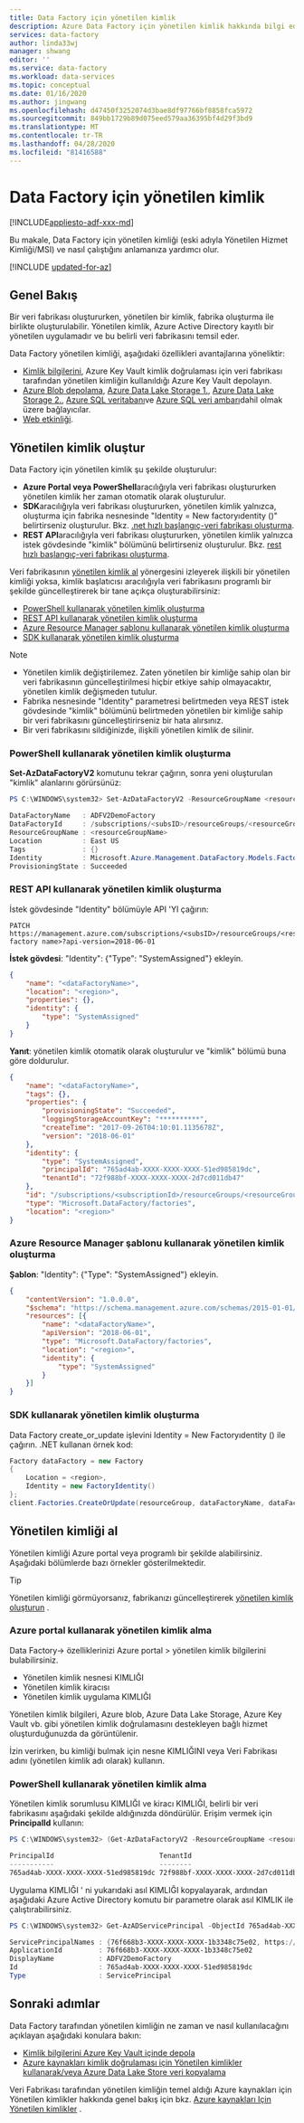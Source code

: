 ```yaml
---
title: Data Factory için yönetilen kimlik
description: Azure Data Factory için yönetilen kimlik hakkında bilgi edinin.
services: data-factory
author: linda33wj
manager: shwang
editor: ''
ms.service: data-factory
ms.workload: data-services
ms.topic: conceptual
ms.date: 01/16/2020
ms.author: jingwang
ms.openlocfilehash: d47450f3252074d3bae8df97766bf8858fca5972
ms.sourcegitcommit: 849bb1729b89d075eed579aa36395bf4d29f3bd9
ms.translationtype: MT
ms.contentlocale: tr-TR
ms.lasthandoff: 04/28/2020
ms.locfileid: "81416588"
---
```

# <a name="managed-identity-for-data-factory"></a>Data Factory için yönetilen kimlik

[!INCLUDE[appliesto-adf-xxx-md](includes/appliesto-adf-xxx-md.md)]

Bu makale, Data Factory için yönetilen kimliği (eski adıyla Yönetilen Hizmet Kimliği/MSI) ve nasıl çalıştığını anlamanıza yardımcı olur.

[!INCLUDE [updated-for-az](../../includes/updated-for-az.md)]

## <a name="overview"></a>Genel Bakış

Bir veri fabrikası oluştururken, yönetilen bir kimlik, fabrika oluşturma ile birlikte oluşturulabilir. Yönetilen kimlik, Azure Active Directory kayıtlı bir yönetilen uygulamadır ve bu belirli veri fabrikasını temsil eder.

Data Factory yönetilen kimliği, aşağıdaki özellikleri avantajlarına yöneliktir:

- [Kimlik bilgilerini](store-credentials-in-key-vault.md), Azure Key Vault kimlik doğrulaması için veri fabrikası tarafından yönetilen kimliğin kullanıldığı Azure Key Vault depolayın.
- [Azure Blob depolama](connector-azure-blob-storage.md), [Azure Data Lake Storage 1.](connector-azure-data-lake-store.md), [Azure Data Lake Storage 2.](connector-azure-data-lake-storage.md), [Azure SQL veritabanı](connector-azure-sql-database.md)ve [Azure SQL veri ambarı](connector-azure-sql-data-warehouse.md)dahil olmak üzere bağlayıcılar.
- [Web etkinliği](control-flow-web-activity.md).

## <a name="generate-managed-identity"></a>Yönetilen kimlik oluştur

Data Factory için yönetilen kimlik şu şekilde oluşturulur:

- **Azure Portal veya PowerShell**aracılığıyla veri fabrikası oluştururken yönetilen kimlik her zaman otomatik olarak oluşturulur.
- **SDK**aracılığıyla veri fabrikası oluştururken, yönetilen kimlik yalnızca, oluşturma için fabrika nesnesinde "Identity = New factoryıdentity ()" belirtirseniz oluşturulur. Bkz. [.net hızlı başlangıç-veri fabrikası oluşturma](quickstart-create-data-factory-dot-net.md#create-a-data-factory).
- **REST API**aracılığıyla veri fabrikası oluştururken, yönetilen kimlik yalnızca istek gövdesinde "kimlik" bölümünü belirtirseniz oluşturulur. Bkz. [rest hızlı başlangıç-veri fabrikası oluşturma](quickstart-create-data-factory-rest-api.md#create-a-data-factory).

Veri fabrikasının [yönetilen kimlik al](#retrieve-managed-identity) yönergesini izleyerek ilişkili bir yönetilen kimliği yoksa, kimlik başlatıcısı aracılığıyla veri fabrikasını programlı bir şekilde güncelleştirerek bir tane açıkça oluşturabilirsiniz:

- [PowerShell kullanarak yönetilen kimlik oluşturma](#generate-managed-identity-using-powershell)
- [REST API kullanarak yönetilen kimlik oluşturma](#generate-managed-identity-using-rest-api)
- [Azure Resource Manager şablonu kullanarak yönetilen kimlik oluşturma](#generate-managed-identity-using-an-azure-resource-manager-template)
- [SDK kullanarak yönetilen kimlik oluşturma](#generate-managed-identity-using-sdk)

>[!NOTE]
>- Yönetilen kimlik değiştirilemez. Zaten yönetilen bir kimliğe sahip olan bir veri fabrikasının güncelleştirilmesi hiçbir etkiye sahip olmayacaktır, yönetilen kimlik değişmeden tutulur.
>- Fabrika nesnesinde "Identity" parametresi belirtmeden veya REST istek gövdesinde "kimlik" bölümünü belirtmeden yönetilen bir kimliğe sahip bir veri fabrikasını güncelleştirirseniz bir hata alırsınız.
>- Bir veri fabrikasını sildiğinizde, ilişkili yönetilen kimlik de silinir.

### <a name="generate-managed-identity-using-powershell"></a>PowerShell kullanarak yönetilen kimlik oluşturma

**Set-AzDataFactoryV2** komutunu tekrar çağırın, sonra yeni oluşturulan "kimlik" alanlarını görürsünüz:

```powershell
PS C:\WINDOWS\system32> Set-AzDataFactoryV2 -ResourceGroupName <resourceGroupName> -Name <dataFactoryName> -Location <region>

DataFactoryName   : ADFV2DemoFactory
DataFactoryId     : /subscriptions/<subsID>/resourceGroups/<resourceGroupName>/providers/Microsoft.DataFactory/factories/ADFV2DemoFactory
ResourceGroupName : <resourceGroupName>
Location          : East US
Tags              : {}
Identity          : Microsoft.Azure.Management.DataFactory.Models.FactoryIdentity
ProvisioningState : Succeeded
```

### <a name="generate-managed-identity-using-rest-api"></a>REST API kullanarak yönetilen kimlik oluşturma

İstek gövdesinde "Identity" bölümüyle API 'YI çağırın:

```
PATCH https://management.azure.com/subscriptions/<subsID>/resourceGroups/<resourceGroupName>/providers/Microsoft.DataFactory/factories/<data factory name>?api-version=2018-06-01
```

**İstek gövdesi**: "Identity": {"Type": "SystemAssigned"} ekleyin.

```json
{
    "name": "<dataFactoryName>",
    "location": "<region>",
    "properties": {},
    "identity": {
        "type": "SystemAssigned"
    }
}
```

**Yanıt**: yönetilen kimlik otomatik olarak oluşturulur ve "kimlik" bölümü buna göre doldurulur.

```json
{
    "name": "<dataFactoryName>",
    "tags": {},
    "properties": {
        "provisioningState": "Succeeded",
        "loggingStorageAccountKey": "**********",
        "createTime": "2017-09-26T04:10:01.1135678Z",
        "version": "2018-06-01"
    },
    "identity": {
        "type": "SystemAssigned",
        "principalId": "765ad4ab-XXXX-XXXX-XXXX-51ed985819dc",
        "tenantId": "72f988bf-XXXX-XXXX-XXXX-2d7cd011db47"
    },
    "id": "/subscriptions/<subscriptionId>/resourceGroups/<resourceGroupName>/providers/Microsoft.DataFactory/factories/ADFV2DemoFactory",
    "type": "Microsoft.DataFactory/factories",
    "location": "<region>"
}
```

### <a name="generate-managed-identity-using-an-azure-resource-manager-template"></a>Azure Resource Manager şablonu kullanarak yönetilen kimlik oluşturma

**Şablon**: "Identity": {"Type": "SystemAssigned"} ekleyin.

```json
{
    "contentVersion": "1.0.0.0",
    "$schema": "https://schema.management.azure.com/schemas/2015-01-01/deploymentTemplate.json#",
    "resources": [{
        "name": "<dataFactoryName>",
        "apiVersion": "2018-06-01",
        "type": "Microsoft.DataFactory/factories",
        "location": "<region>",
        "identity": {
            "type": "SystemAssigned"
        }
    }]
}
```

### <a name="generate-managed-identity-using-sdk"></a>SDK kullanarak yönetilen kimlik oluşturma

Data Factory create_or_update işlevini Identity = New Factoryıdentity () ile çağırın. .NET kullanan örnek kod:

```csharp
Factory dataFactory = new Factory
{
    Location = <region>,
    Identity = new FactoryIdentity()
};
client.Factories.CreateOrUpdate(resourceGroup, dataFactoryName, dataFactory);
```

## <a name="retrieve-managed-identity"></a>Yönetilen kimliği al

Yönetilen kimliği Azure portal veya programlı bir şekilde alabilirsiniz. Aşağıdaki bölümlerde bazı örnekler gösterilmektedir.

>[!TIP]
> Yönetilen kimliği görmüyorsanız, fabrikanızı güncelleştirerek [yönetilen kimlik oluşturun](#generate-managed-identity) .

### <a name="retrieve-managed-identity-using-azure-portal"></a>Azure portal kullanarak yönetilen kimlik alma

Data Factory-> özelliklerinizi Azure portal > yönetilen kimlik bilgilerini bulabilirsiniz.

- Yönetilen kimlik nesnesi KIMLIĞI
- Yönetilen kimlik kiracısı
- Yönetilen kimlik uygulama KIMLIĞI

Yönetilen kimlik bilgileri, Azure blob, Azure Data Lake Storage, Azure Key Vault vb. gibi yönetilen kimlik doğrulamasını destekleyen bağlı hizmet oluşturduğunuzda da görüntülenir.

İzin verirken, bu kimliği bulmak için nesne KIMLIĞINI veya Veri Fabrikası adını (yönetilen kimlik adı olarak) kullanın.

### <a name="retrieve-managed-identity-using-powershell"></a>PowerShell kullanarak yönetilen kimlik alma

Yönetilen kimlik sorumlusu KIMLIĞI ve kiracı KIMLIĞI, belirli bir veri fabrikasını aşağıdaki şekilde aldığınızda döndürülür. Erişim vermek için **PrincipalId** kullanın:

```powershell
PS C:\WINDOWS\system32> (Get-AzDataFactoryV2 -ResourceGroupName <resourceGroupName> -Name <dataFactoryName>).Identity

PrincipalId                          TenantId
-----------                          --------
765ad4ab-XXXX-XXXX-XXXX-51ed985819dc 72f988bf-XXXX-XXXX-XXXX-2d7cd011db47
```

Uygulama KIMLIĞI ' ni yukarıdaki asıl KIMLIĞI kopyalayarak, ardından aşağıdaki Azure Active Directory komutu bir parametre olarak asıl KIMLIK ile çalıştırabilirsiniz.

```powershell
PS C:\WINDOWS\system32> Get-AzADServicePrincipal -ObjectId 765ad4ab-XXXX-XXXX-XXXX-51ed985819dc

ServicePrincipalNames : {76f668b3-XXXX-XXXX-XXXX-1b3348c75e02, https://identity.azure.net/P86P8g6nt1QxfPJx22om8MOooMf/Ag0Qf/nnREppHkU=}
ApplicationId         : 76f668b3-XXXX-XXXX-XXXX-1b3348c75e02
DisplayName           : ADFV2DemoFactory
Id                    : 765ad4ab-XXXX-XXXX-XXXX-51ed985819dc
Type                  : ServicePrincipal
```

## <a name="next-steps"></a>Sonraki adımlar
Data Factory tarafından yönetilen kimliğin ne zaman ve nasıl kullanılacağını açıklayan aşağıdaki konulara bakın:

- [Kimlik bilgilerini Azure Key Vault içinde depola](store-credentials-in-key-vault.md)
- [Azure kaynakları kimlik doğrulaması için Yönetilen kimlikler kullanarak/veya Azure Data Lake Store veri kopyalama](connector-azure-data-lake-store.md)

Veri Fabrikası tarafından yönetilen kimliğin temel aldığı Azure kaynakları için Yönetilen kimlikler hakkında genel bakış için bkz. [Azure kaynakları Için Yönetilen kimlikler](/azure/active-directory/managed-identities-azure-resources/overview) . 
